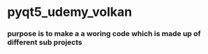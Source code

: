 # pyqt5_udemy_volkan
### purpose is to make a a woring code which is made up of different sub projects
